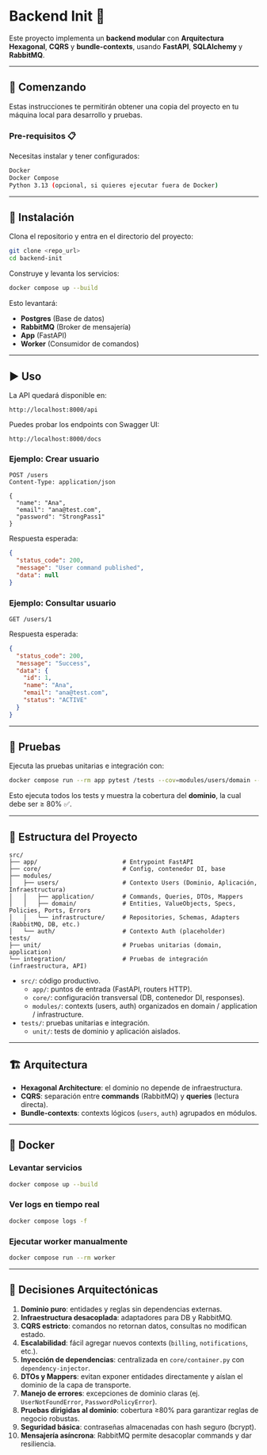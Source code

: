# Backend Init 🚀

Este proyecto implementa un **backend modular** con **Arquitectura Hexagonal**, **CQRS** y **bundle-contexts**, usando **FastAPI**, **SQLAlchemy** y **RabbitMQ**.

---

## 📌 Comenzando

Estas instrucciones te permitirán obtener una copia del proyecto en tu máquina local para desarrollo y pruebas.

### Pre-requisitos 📋

Necesitas instalar y tener configurados:

```bash
Docker
Docker Compose
Python 3.13 (opcional, si quieres ejecutar fuera de Docker)
```

---

## 🔧 Instalación

Clona el repositorio y entra en el directorio del proyecto:

```bash
git clone <repo_url>
cd backend-init
```

Construye y levanta los servicios:

```bash
docker compose up --build
```

Esto levantará:

- **Postgres** (Base de datos)
- **RabbitMQ** (Broker de mensajería)
- **App** (FastAPI)
- **Worker** (Consumidor de comandos)

---

## ▶️ Uso

La API quedará disponible en:

```
http://localhost:8000/api
```

Puedes probar los endpoints con Swagger UI:

```
http://localhost:8000/docs
```

### Ejemplo: Crear usuario

```http
POST /users
Content-Type: application/json

{
  "name": "Ana",
  "email": "ana@test.com",
  "password": "StrongPass1"
}
```

Respuesta esperada:

```json
{
  "status_code": 200,
  "message": "User command published",
  "data": null
}
```

### Ejemplo: Consultar usuario

```http
GET /users/1
```

Respuesta esperada:

```json
{
  "status_code": 200,
  "message": "Success",
  "data": {
    "id": 1,
    "name": "Ana",
    "email": "ana@test.com",
    "status": "ACTIVE"
  }
}
```

---

## 🧪 Pruebas

Ejecuta las pruebas unitarias e integración con:

```bash
docker compose run --rm app pytest /tests --cov=modules/users/domain --cov-report=term-missing
```

Esto ejecuta todos los tests y muestra la cobertura del **dominio**, la cual debe ser ≥ 80% ✅.

---

## 📂 Estructura del Proyecto

```text
src/
├── app/                        # Entrypoint FastAPI
├── core/                       # Config, contenedor DI, base
├── modules/
│   ├── users/                  # Contexto Users (Dominio, Aplicación, Infraestructura)
│   │   ├── application/        # Commands, Queries, DTOs, Mappers
│   │   ├── domain/             # Entities, ValueObjects, Specs, Policies, Ports, Errors
│   │   └── infrastructure/     # Repositories, Schemas, Adapters (RabbitMQ, DB, etc.)
│   └── auth/                   # Contexto Auth (placeholder)
tests/
├── unit/                       # Pruebas unitarias (domain, application)
└── integration/                # Pruebas de integración (infraestructura, API)
```
  - `src/`: código productivo.
    - `app/`: puntos de entrada (FastAPI, routers HTTP).
    - `core/`: configuración transversal (DB, contenedor DI, responses).
    - `modules/`: contexts (users, auth) organizados en domain / application / infrastructure.
  - `tests/`: pruebas unitarias e integración.
    - `unit/`: tests de dominio y aplicación aislados.
---

## 🏗️ Arquitectura

- **Hexagonal Architecture**: el dominio no depende de infraestructura.
- **CQRS**: separación entre **commands** (RabbitMQ) y **queries** (lectura directa).
- **Bundle-contexts**: contexts lógicos (`users`, `auth`) agrupados en módulos.

---

## 🐳 Docker

### Levantar servicios

```bash
docker compose up --build
```

### Ver logs en tiempo real

```bash
docker compose logs -f
```

### Ejecutar worker manualmente

```bash
docker compose run --rm worker
```

---

## 📖 Decisiones Arquitectónicas

1. **Dominio puro**: entidades y reglas sin dependencias externas.
2. **Infraestructura desacoplada**: adaptadores para DB y RabbitMQ.
3. **CQRS estricto**: comandos no retornan datos, consultas no modifican estado.
4. **Escalabilidad**: fácil agregar nuevos contexts (`billing`, `notifications`, etc.).
5. **Inyección de dependencias**: centralizada en `core/container.py` con `dependency-injector`.
6. **DTOs y Mappers**: evitan exponer entidades directamente y aíslan el dominio de la capa de transporte.
7. **Manejo de errores**: excepciones de dominio claras (ej. `UserNotFoundError`, `PasswordPolicyError`).
8. **Pruebas dirigidas al dominio**: cobertura ≥80% para garantizar reglas de negocio robustas.
9. **Seguridad básica**: contraseñas almacenadas con hash seguro (bcrypt).
10. **Mensajería asíncrona**: RabbitMQ permite desacoplar commands y dar resiliencia.

